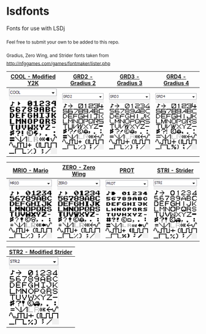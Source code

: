 # lsdfonts
Fonts for use with LSDj

<sub>Feel free to submit your own to be added to this repo.</sub>

<sub>Gradius, Zero Wing, and Strider fonts taken from http://nfggames.com/games/fontmaker/lister.php</sub>

[COOL - Modified Y2K](fonts/COOL.lsdfnt) | [GRD2 - Gradius 2](fonts/GRD2.lsdfnt) | [GRD3 - Gradius 3](fonts/GRD3.lsdfnt) | [GRD4 - Gradius 4](fonts/GRD4.lsdfnt)
------------------- | ---------------- | ---------------- | ----------------
![COOL](png/COOL.png) | ![GRD2](png/GRD2.png) | ![GRD3](png/GRD3.png) | ![GRD4](png/GRD4.png)

[MRIO - Mario](fonts/MRIO.lsdfnt) | [ZERO - Zero Wing](fonts/ZERO.lsdfnt) | [PROT](fonts/PROT.lsdfnt) | [STRI - Strider](fonts/STRI.lsdfnt)
------------ | ---------------- | ------------ | ---------
![MRIO](png/MRIO.png) | ![ZERO](png/ZERO.png) | ![PROT](png/PROT.png) | ![STRI](png/STRI.png)

[STR2 - Modified Strider](fonts/STR2.lsdfnt) |
----------------------------------- |
![STR2](png/STR2.png) |

